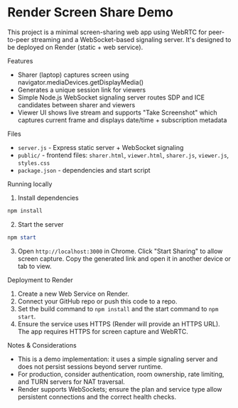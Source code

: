 # Render Screen Share Demo

This project is a minimal screen-sharing web app using WebRTC for peer-to-peer streaming and a WebSocket-based signaling server. It's designed to be deployed on Render (static + web service).

Features
- Sharer (laptop) captures screen using navigator.mediaDevices.getDisplayMedia()
- Generates a unique session link for viewers
- Simple Node.js WebSocket signaling server routes SDP and ICE candidates between sharer and viewers
- Viewer UI shows live stream and supports "Take Screenshot" which captures current frame and displays date/time + subscription metadata

Files
- `server.js` - Express static server + WebSocket signaling
- `public/` - frontend files: `sharer.html`, `viewer.html`, `sharer.js`, `viewer.js`, `styles.css`
- `package.json` - dependencies and start script

Running locally

1. Install dependencies

```powershell
npm install
```

2. Start the server

```powershell
npm start
```

3. Open `http://localhost:3000` in Chrome. Click "Start Sharing" to allow screen capture. Copy the generated link and open it in another device or tab to view.

Deployment to Render

1. Create a new Web Service on Render.
2. Connect your GitHub repo or push this code to a repo.
3. Set the build command to `npm install` and the start command to `npm start`.
4. Ensure the service uses HTTPS (Render will provide an HTTPS URL). The app requires HTTPS for screen capture and WebRTC.

Notes & Considerations
- This is a demo implementation: it uses a simple signaling server and does not persist sessions beyond server runtime.
- For production, consider authentication, room ownership, rate limiting, and TURN servers for NAT traversal.
- Render supports WebSockets; ensure the plan and service type allow persistent connections and the correct health checks.
